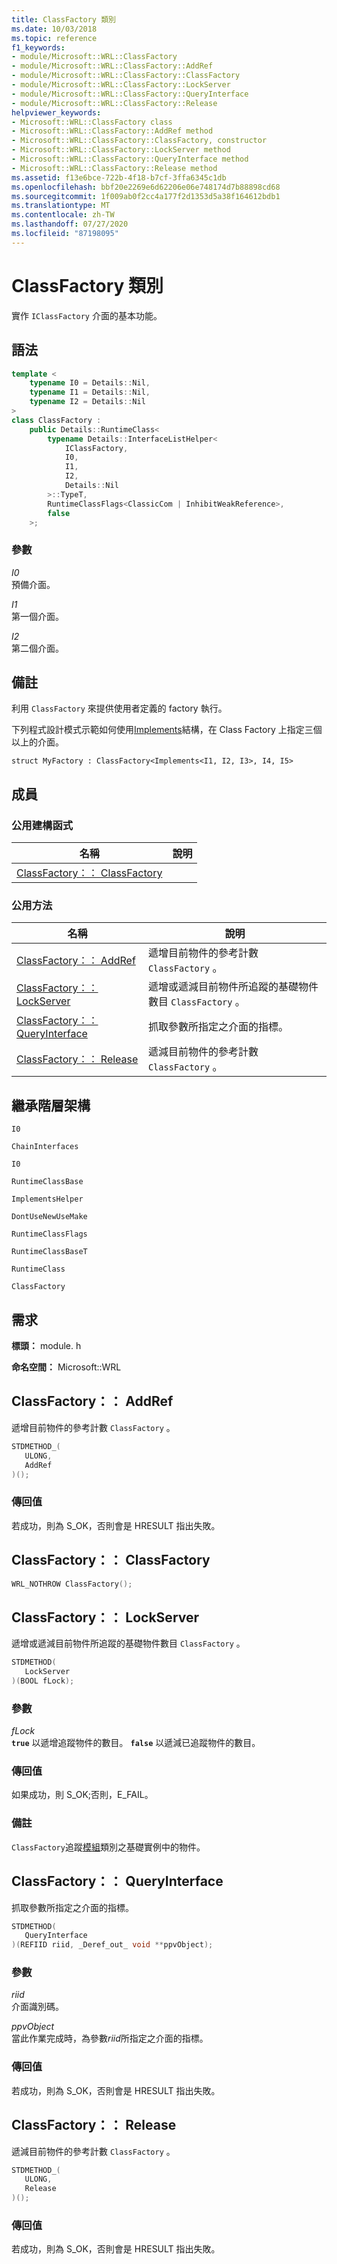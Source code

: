 ```yaml
---
title: ClassFactory 類別
ms.date: 10/03/2018
ms.topic: reference
f1_keywords:
- module/Microsoft::WRL::ClassFactory
- module/Microsoft::WRL::ClassFactory::AddRef
- module/Microsoft::WRL::ClassFactory::ClassFactory
- module/Microsoft::WRL::ClassFactory::LockServer
- module/Microsoft::WRL::ClassFactory::QueryInterface
- module/Microsoft::WRL::ClassFactory::Release
helpviewer_keywords:
- Microsoft::WRL::ClassFactory class
- Microsoft::WRL::ClassFactory::AddRef method
- Microsoft::WRL::ClassFactory::ClassFactory, constructor
- Microsoft::WRL::ClassFactory::LockServer method
- Microsoft::WRL::ClassFactory::QueryInterface method
- Microsoft::WRL::ClassFactory::Release method
ms.assetid: f13e6bce-722b-4f18-b7cf-3ffa6345c1db
ms.openlocfilehash: bbf20e2269e6d62206e06e748174d7b88898cd68
ms.sourcegitcommit: 1f009ab0f2cc4a177f2d1353d5a38f164612bdb1
ms.translationtype: MT
ms.contentlocale: zh-TW
ms.lasthandoff: 07/27/2020
ms.locfileid: "87198095"
---
```

# <a name="classfactory-class"></a>ClassFactory 類別

實作 `IClassFactory` 介面的基本功能。

## <a name="syntax"></a>語法

```cpp
template <
    typename I0 = Details::Nil,
    typename I1 = Details::Nil,
    typename I2 = Details::Nil
>
class ClassFactory :
    public Details::RuntimeClass<
        typename Details::InterfaceListHelper<
            IClassFactory,
            I0,
            I1,
            I2,
            Details::Nil
        >::TypeT,
        RuntimeClassFlags<ClassicCom | InhibitWeakReference>,
        false
    >;
```

### <a name="parameters"></a>參數

*I0*<br/>
預備介面。

*I1*<br/>
第一個介面。

*I2*<br/>
第二個介面。

## <a name="remarks"></a>備註

利用 `ClassFactory` 來提供使用者定義的 factory 執行。

下列程式設計模式示範如何使用[Implements](implements-structure.md)結構，在 Class Factory 上指定三個以上的介面。

`struct MyFactory : ClassFactory<Implements<I1, I2, I3>, I4, I5>`

## <a name="members"></a>成員

### <a name="public-constructors"></a>公用建構函式

名稱                                        | 說明
------------------------------------------- | -----------
[ClassFactory：： ClassFactory](#classfactory) |

### <a name="public-methods"></a>公用方法

名稱                                            | 說明
----------------------------------------------- | ----------------------------------------------------------------------------------------------------------------
[ClassFactory：： AddRef](#addref)                 | 遞增目前物件的參考計數 `ClassFactory` 。
[ClassFactory：： LockServer](#lockserver)         | 遞增或遞減目前物件所追蹤的基礎物件數目 `ClassFactory` 。
[ClassFactory：： QueryInterface](#queryinterface) | 抓取參數所指定之介面的指標。
[ClassFactory：： Release](#release)               | 遞減目前物件的參考計數 `ClassFactory` 。

## <a name="inheritance-hierarchy"></a>繼承階層架構

`I0`

`ChainInterfaces`

`I0`

`RuntimeClassBase`

`ImplementsHelper`

`DontUseNewUseMake`

`RuntimeClassFlags`

`RuntimeClassBaseT`

`RuntimeClass`

`ClassFactory`

## <a name="requirements"></a>需求

**標頭：** module. h

**命名空間：** Microsoft::WRL

## <a name="classfactoryaddref"></a><a name="addref"></a>ClassFactory：： AddRef

遞增目前物件的參考計數 `ClassFactory` 。

```cpp
STDMETHOD_(
   ULONG,
   AddRef
)();
```

### <a name="return-value"></a>傳回值

若成功，則為 S_OK，否則會是 HRESULT 指出失敗。

## <a name="classfactoryclassfactory"></a><a name="classfactory"></a>ClassFactory：： ClassFactory

```cpp
WRL_NOTHROW ClassFactory();
```

## <a name="classfactorylockserver"></a><a name="lockserver"></a>ClassFactory：： LockServer

遞增或遞減目前物件所追蹤的基礎物件數目 `ClassFactory` 。

```cpp
STDMETHOD(
   LockServer
)(BOOL fLock);
```

### <a name="parameters"></a>參數

*fLock*<br/>
**`true`** 以遞增追蹤物件的數目。 **`false`** 以遞減已追蹤物件的數目。

### <a name="return-value"></a>傳回值

如果成功，則 S_OK;否則，E_FAIL。

### <a name="remarks"></a>備註

`ClassFactory`追蹤[模組](module-class.md)類別之基礎實例中的物件。

## <a name="classfactoryqueryinterface"></a><a name="queryinterface"></a>ClassFactory：： QueryInterface

抓取參數所指定之介面的指標。

```cpp
STDMETHOD(
   QueryInterface
)(REFIID riid, _Deref_out_ void **ppvObject);
```

### <a name="parameters"></a>參數

*riid*<br/>
介面識別碼。

*ppvObject*<br/>
當此作業完成時，為參數*riid*所指定之介面的指標。

### <a name="return-value"></a>傳回值

若成功，則為 S_OK，否則會是 HRESULT 指出失敗。

## <a name="classfactoryrelease"></a><a name="release"></a>ClassFactory：： Release

遞減目前物件的參考計數 `ClassFactory` 。

```cpp
STDMETHOD_(
   ULONG,
   Release
)();
```

### <a name="return-value"></a>傳回值

若成功，則為 S_OK，否則會是 HRESULT 指出失敗。
